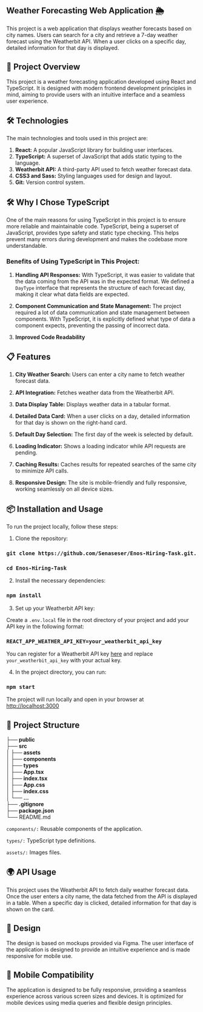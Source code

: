 ## Weather Forecasting Web Application 🌦️
This project is a web application that displays weather forecasts based on city names. Users can search for a city and retrieve a 7-day weather forecast using the Weatherbit API. When a user clicks on a specific day, detailed information for that day is displayed.

## 🚀 Project Overview
This project is a weather forecasting application developed using React and TypeScript. It is designed with modern frontend development principles in mind, aiming to provide users with an intuitive interface and a seamless user experience.

## 🛠️ Technologies
The main technologies and tools used in this project are:

1. **React:**
 A popular JavaScript library for building user interfaces.
2. **TypeScript:**
 A superset of JavaScript that adds static typing to the language.
3. **Weatherbit API:**
 A third-party API used to fetch weather forecast data.
4. **CSS3 and Sass:**
 Styling languages used for design and layout.
5. **Git:**
 Version control system.

## 🛠️ Why I Chose TypeScript
One of the main reasons for using TypeScript in this project is to ensure more reliable and maintainable code. TypeScript, being a superset of JavaScript, provides type safety and static type checking. This helps prevent many errors during development and makes the codebase more understandable.
### Benefits of Using TypeScript in This Project:

1. **Handling API Responses:**
 With TypeScript, it was easier to validate that the data coming from the API was in the expected format. We defined a `DayType` interface that represents the structure of each forecast day, making it clear what data fields are expected.

2. **Component Communication and State Management:**
 The project required a lot of data communication and state management between components. With TypeScript, it is explicitly defined what type of data a component expects, preventing the passing of incorrect data.

3. **Improved Code Readability**

## 📋 Features
1. **City Weather Search:** 
Users can enter a city name to fetch weather forecast data.

2. **API Integration:** 
Fetches weather data from the Weatherbit API.

3. **Data Display Table:** 
Displays weather data in a tabular format.

4. **Detailed Data Card:** 
When a user clicks on a day, detailed information for that day is shown on the right-hand card.

5. **Default Day Selection:** 
The first day of the week is selected by default.

6. **Loading Indicator:** 
Shows a loading indicator while API requests are pending.

7. **Caching Results:** 
Caches results for repeated searches of the same city to minimize API calls.

8. **Responsive Design:** 
The site is mobile-friendly and fully responsive, working seamlessly on all device sizes.


## 📦 Installation and Usage
To run the project locally, follow these steps:

1. Clone the repository:

### `git clone https://github.com/Senaseser/Enos-Hiring-Task.git.`  

### `cd Enos-Hiring-Task`

2. Install the necessary dependencies:
### `npm install`

3. Set up your Weatherbit API key:

Create a `.env.local` file in the root directory of your project and add your API key in the following format:

### `REACT_APP_WEATHER_API_KEY=your_weatherbit_api_key`

You can register for a Weatherbit API key [here](https://www.weatherbit.io/api/) and replace `your_weatherbit_api_key` with your actual key.

4. In the project directory, you can run:

### `npm start`

The project will run locally and open in your browser at [http://localhost:3000](http://localhost:3000)

## 📂 Project Structure

**├── public**  
**├── src**  
**│   ├── assets**  
**│   ├── components**  
**│   ├── types**  
**│   ├── App.tsx**  
**│   ├── index.tsx**  
**│   ├── App.css**  
**│   ├── index.css**  
**│   └── ...**  
**├── .gitignore**  
**├── package.json**  
└── README.md

`components/:` Reusable components of the application.

`types/:` TypeScript type definitions.

`assets/:` Images files.

## 🌍 API Usage

This project uses the Weatherbit API to fetch daily weather forecast data. Once the user enters a city name, the data fetched from the API is displayed in a table. When a specific day is clicked, detailed information for that day is shown on the card.

## 🎨 Design

The design is based on mockups provided via Figma. The user interface of the application is designed to provide an intuitive experience and is made responsive for mobile use.

## 📱 Mobile Compatibility

The application is designed to be fully responsive, providing a seamless experience across various screen sizes and devices. It is optimized for mobile devices using media queries and flexible design principles.



